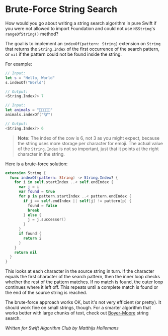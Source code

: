 # Brute-Force String Search

How would you go about writing a string search algorithm in pure Swift if you were not allowed to import Foundation and could not use `NSString`'s `rangeOfString()` method?

The goal is to implement an `indexOf(pattern: String)` extension on `String` that returns the `String.Index` of the first occurrence of the search pattern, or `nil` if the pattern could not be found inside the string.
 
For example:

```swift
// Input: 
let s = "Hello, World"
s.indexOf("World")

// Output:
<String.Index?> 7

// Input:
let animals = "🐶🐔🐷🐮🐱"
animals.indexOf("🐮")

// Output:
<String.Index?> 6
```

> **Note:** The index of the cow is 6, not 3 as you might expect, because the string uses more storage per character for emoji. The actual value of the `String.Index` is not so important, just that it points at the right character in the string.

Here is a brute-force solution:

```swift
extension String {
  func indexOf(pattern: String) -> String.Index? {
    for i in self.startIndex ..< self.endIndex {
      var j = i
      var found = true
      for p in pattern.startIndex ..< pattern.endIndex {
        if j == self.endIndex || self[j] != pattern[p] {
          found = false
          break
        } else {
          j = j.successor()
        }
      }
      if found {
        return i
      }
    }
    return nil
  }
}
```

This looks at each character in the source string in turn. If the character equals the first character of the search pattern, then the inner loop checks whether the rest of the pattern matches. If no match is found, the outer loop continues where it left off. This repeats until a complete match is found or the end of the source string is reached.

The brute-force approach works OK, but it's not very efficient (or pretty). It should work fine on small strings, though. For a smarter algorithm that works better with large chunks of text, check out [Boyer-Moore](../Boyer-Moore/) string search.

*Written for Swift Algorithm Club by Matthijs Hollemans*
